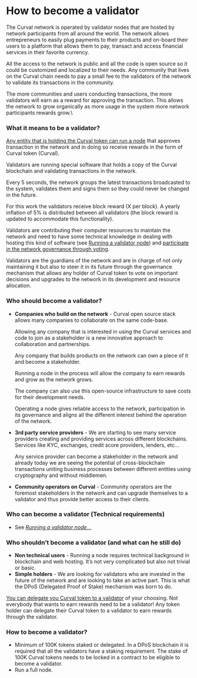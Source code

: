 # How to become a validator

The Curval network is operated by validator nodes that are hosted by network participants from all around the world. The network allows entrepreneurs to easily plug payments to their products and on-board their users to a platform that allows them to pay, transact and access financial services in their favorite currency.&#x20;

All the access to the network is public and all the code is open source so it could be customized and localized to their needs. Any community that lives on the Curval chain needs to pay a small fee to the validators of the network to validate its transactions in the community.

The more communities and users conducting transactions, the more validators will earn as a reward for approving the transaction. This allows the network to grow organically as more usage in the system more network participants rewards grow.\

### What it means to be a validator?

[Any entity that is holding the Curval token can run a node](broken-reference) that approves transaction in the network and in doing so receive rewards in the form of Curval token (Curval).

Validators are running special software that holds a copy of the Curval blockchain and validating transactions in the network.

Every 5 seconds, the network groups the latest transactions broadcasted to the system, validates them and signs them so they could never be changed in the future.

For this work the validators receive block reward (X per block). A yearly inflation of 5% is distributed between all validators (the block reward is updated to accommodate this functionality).

Validators are contributing their computer resources to maintain the network and need to have some technical knowledge in dealing with hosting this kind of software (see [Running a validator node](broken-reference)) and [participate in the network governance through voting](broken-reference).

Validators are the guardians of the network and are in charge of not only maintaining it but also to steer it in its future through the governance mechanism that allows any holder of Curval token to vote on important decisions and upgrades to the network in its development and resource allocation.

### Who should become a validator?

- **Companies who build on the network** - Curval open source stack allows many companies to collaborate on the same code-base.

  Allowing any company that is interested in using the Curval services and code to join as a stakeholder is a new innovative approach to collaboration and partnerships.

  Any company that builds products on the network can own a piece of it and become a stakeholder.

  Running a node in the process will allow the company to earn rewards and grow as the network grows.

  The company can also use this open-source infrastructure to save costs for their development needs.

  Operating a node gives reliable access to the network, participation in its governance and aligns all the different interest behind the operation of the network.

- **3rd party service providers** - We are starting to see many service providers creating and providing services across different blockchains. Services like KYC, exchanges, credit score providers, lenders, etc…

  Any service provider can become a stakeholder in the network and already today we are seeing the potential of cross-blockchain transactions uniting business processes between different entities using cryptography and without middlemen.

- **Community operators on Curval** - Community operators are the foremost stakeholders in the network and can upgrade themselves to a validator and thus provide better access to their clients.&#x20;

### Who can become a validator (Technical requirements)

- See [_Running a validator node_](broken-reference)\_\_

### Who shouldn’t become a validator (and what can he still do)

- **Non technical users** - Running a node requires technical background in blockchain and web hosting. It’s not very complicated but also not trivial or basic.
- **Simple holders** - We are looking for validators who are invested in the future of the network and are looking to take an active part. This is what the DPoS (Delegated Proof of Stake) mechanism was born to do.

[You can delegate you Curval token to a validator](broken-reference) of your choosing. Not everybody that wants to earn rewards need to be a validator! Any token holder can delegate their Curval token to a validator to earn rewards through the validator.

### How to become a validator?

- Minimum of 100K tokens staked or delegated. In a DPoS blockchain it is required that all the validators have a staking requirement. The stake of 100K Curval tokens needs to be locked in a contract to be eligible to become a validator.
- Run a full node.
